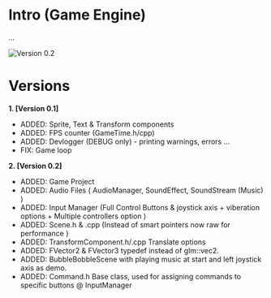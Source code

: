 # Intro (Game Engine)

...

 ![Version 0.2](https://i.imgur.com/CWmTs0M.jpg)

# Versions

 **1. [Version 0.1]**
- ADDED: Sprite, Text & Transform components
- ADDED: FPS counter (GameTime.h/cpp)
- ADDED: Devlogger (DEBUG only) - printing warnings, errors ...
- FIX: Game loop

 **2. [Version 0.2]**
- ADDED: Game Project
- ADDED: Audio Files ( AudioManager, SoundEffect, SoundStream (Music) )
- ADDED: Input Manager (Full Control Buttons & joystick axis + viberation options + Multiple controllers option )
- ADDED: Scene.h & .cpp (Instead of smart pointers now raw for performance )
- ADDED: TransformComponent.h/.cpp Translate options
- ADDED: FVector2 & FVector3 typedef instead of glm::vec2.
- ADDED: BubbleBobbleScene with playing music at start and left joystick axis as demo.
- ADDED: Command.h Base class, used for assigning commands to specific buttons @ InputManager
